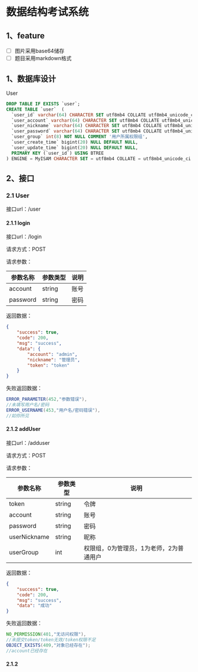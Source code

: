 # 数据结构考试系统

## 1、feature

- [ ] 图片采用base64储存
- [ ] 题目采用markdown格式

## 1、数据库设计

User

```sql
DROP TABLE IF EXISTS `user`;
CREATE TABLE `user`  (
  `user_id` varchar(64) CHARACTER SET utf8mb4 COLLATE utf8mb4_unicode_ci NOT NULL COMMENT '用户id',
  `user_account` varchar(64) CHARACTER SET utf8mb4 COLLATE utf8mb4_unicode_ci NOT NULL COMMENT '用户登录账号',
  `user_nickname` varchar(64) CHARACTER SET utf8mb4 COLLATE utf8mb4_unicode_ci NOT NULL COMMENT '用户昵称',
  `user_password` varchar(64) CHARACTER SET utf8mb4 COLLATE utf8mb4_unicode_ci NOT NULL COMMENT '用户密码',
  `user_group` int(8) NOT NULL COMMENT '用户所属权限组',
  `user_create_time` bigint(20) NULL DEFAULT NULL,
  `user_update_time` bigint(20) NULL DEFAULT NULL,
  PRIMARY KEY (`user_id`) USING BTREE
) ENGINE = MyISAM CHARACTER SET = utf8mb4 COLLATE = utf8mb4_unicode_ci ROW_FORMAT = Dynamic;
```



## 2、接口

### 2.1 User

接口url：/user

#### 2.1.1 login

接口url：/login

请求方式：POST

请求参数：

| 参数名称 | 参数类型 | 说明 |
| -------- | -------- | ---- |
| account  | string   | 账号 |
| password | string   | 密码 |

返回数据：

~~~json
{
    "success": true,
    "code": 200,
    "msg": "success",
    "data": {
        "account": "admin",
        "nickname": "管理员",
        "token": "token"
    }
}
~~~

失败返回数据：

```java
ERROR_PARAMETER(452,"参数错误"),
//未填写用户名/密码
ERROR_USERNAME(453,"用户名/密码错误"),
//如你所见
```



#### 2.1.2 addUser

接口url：/adduser

请求方式：POST

请求参数：

| 参数名称     | 参数类型 | 说明                                    |
| ------------ | -------- | --------------------------------------- |
| token        | string   | 令牌                                    |
| account      | string   | 账号                                    |
| password     | string   | 密码                                    |
| userNickname | string   | 昵称                                    |
| userGroup    | int      | 权限组，0为管理员，1为老师，2为普通用户 |

返回数据：

~~~json
{
    "success": true,
    "code": 200,
    "msg": "success",
    "data": "成功"
}
~~~

失败返回数据：

```java
NO_PERMISSION(401,"无访问权限"),
//未提交token/token无效/token权限不足
OBJECT_EXISTS(409,"对象已经存在");
//account已经存在
```



#### 2.1.2 

